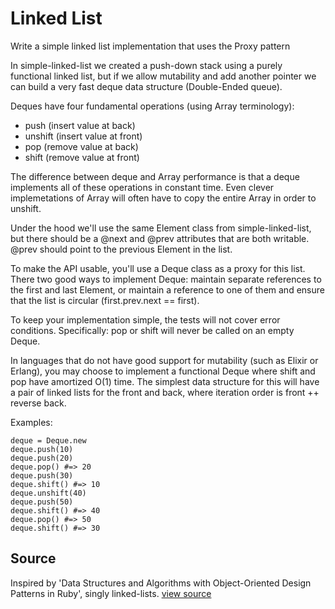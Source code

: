 # Linked List

Write a simple linked list implementation that uses the Proxy pattern

In simple-linked-list we created a push-down stack using a purely
functional linked list, but if we allow mutability and add another
pointer we can build a very fast deque data structure (Double-Ended
queue).

Deques have four fundamental operations (using Array terminology):

* push (insert value at back)
* unshift (insert value at front)
* pop (remove value at back)
* shift (remove value at front)

The difference between deque and Array performance is that a deque
implements all of these operations in constant time. Even clever
implemetations of Array will often have to copy the entire Array
in order to unshift.

Under the hood we'll use the same Element class from
simple-linked-list, but there should be a @next and @prev attributes
that are both writable. @prev should point to the previous Element in
the list.

To make the API usable, you'll use a Deque class as a proxy for this
list. There two good ways to implement Deque: maintain separate references to the
first and last Element, or maintain a reference to one of them and
ensure that the list is circular (first.prev.next == first).

To keep your implementation simple, the tests will not cover error
conditions. Specifically: pop or shift will never be called on an empty Deque.

In languages that do not have good support for mutability (such as
Elixir or Erlang), you may choose to implement a functional Deque
where shift and pop have amortized O(1) time. The simplest data structure
for this will have a pair of linked lists for the front and back,
where iteration order is front ++ reverse back.

Examples:

    deque = Deque.new
    deque.push(10)
    deque.push(20)
    deque.pop() #=> 20
    deque.push(30)
    deque.shift() #=> 10
    deque.unshift(40)
    deque.push(50)
    deque.shift() #=> 40
    deque.pop() #=> 50
    deque.shift() #=> 30


## Source

Inspired by 'Data Structures and Algorithms with Object-Oriented Design Patterns in Ruby', singly linked-lists. [view source](http://www.brpreiss.com/books/opus8/html/page96.html#SECTION004300000000000000000)
